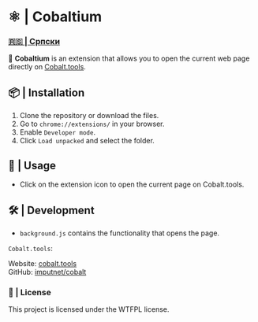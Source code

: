 # ⚛️ | Cobaltium

### [🇷🇸 | Српски](README.md)

🔗 **Cobaltium** is an extension that allows you to open the current web page directly on [Cobalt.tools](https://cobalt.tools).

## 📦 | Installation
1. Clone the repository or download the files.
2. Go to `chrome://extensions/` in your browser.
3. Enable `Developer mode`.
4. Click `Load unpacked` and select the folder.

## 🚀 | Usage
- Click on the extension icon to open the current page on Cobalt.tools.

## 🛠️ | Development
- `background.js` contains the functionality that opens the page.

``Cobalt.tools``:

Website: [cobalt.tools](https://cobalt.tools/)
<br>
GitHub: [imputnet/cobalt](https://github.com/imputnet/cobalt)

### 📜 | License
This project is licensed under the WTFPL license.
